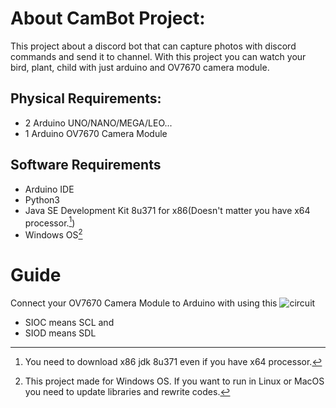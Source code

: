 # About CamBot Project:
This project about a discord bot that can capture photos with discord commands and send it to channel. With this project you can watch your bird, plant, child with just arduino and OV7670 camera module.
## Physical Requirements:
- 2 Arduino UNO/NANO/MEGA/LEO...
- 1 Arduino OV7670 Camera Module 
## Software Requirements
- Arduino IDE
- Python3
- Java SE Development Kit 8u371 for x86(Doesn't matter you have x64 processor.[^1])
- Windows OS[^2]
# Guide

Connect your OV7670 Camera Module to Arduino with using this 
![circuit](https://github.com/voselef/cambot/assets/90857438/c5b0361e-3b09-41fa-ac24-c361e38b70cb)
- SIOC means SCL and
- SIOD means SDL

[^1]: You need to download x86 jdk 8u371 even if you have x64 processor.
[^2]: This project made for Windows OS. If you want to run in Linux or MacOS you need to update libraries and rewrite codes.
